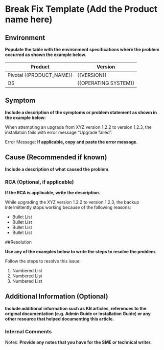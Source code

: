 
# Break Fix Template (Add the Product name here)

## Environment

**Populate the table with the environment specifications where the problem occurred as shown the example below.**

Product | Version
------- | --------
Pivotal {{PRODUCT_NAME}} | {{VERSION}}
OS | {{OPERATING SYSTEM}}
	 
## Symptom

**Include a description of the symptoms or problem statement as shown in the example below:**

When attempting an upgrade from XYZ version 1.2.2 to version 1.2.3, the installation fails with error message “Upgrade failed”.

Error Message:
**If applicable, copy and paste the error message.**

## Cause (Recommended if known)

**Include a description of what caused the problem.**

### RCA (Optional, if applicable)

**If the RCA is applicable, write the description.**

While upgrading the XYZ version 1.2.2 to version 1.2.3, the backup intermittently stops working because of the following reasons:

*	Bullet List
*	Bullet List
*	Bullet List
*	Bullet List

##Resolution

**Use any of the examples below to write the steps to resolve the problem.**

Follow the steps to resolve this issue:

1.	Numbered List
2.	Numbered List
3.	Numbered List

## Additional Information (Optional)

**Include additional information such as KB articles, references to the original documentation (e.g. Admin Guide or Installation Guide) or any other resource that helped documenting this article.**

### Internal Comments

Notes: **Provide any notes that you have for the SME or technical writer.**

